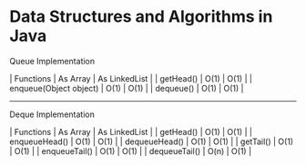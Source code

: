 Data Structures and Algorithms in Java
==================

Queue Implementation

| Functions | As Array | As LinkedList |
| getHead() | O(1) | O(1) |
| enqueue(Object object) | O(1) | O(1) |
| dequeue() | O(1) | O(1) |

----

Deque Implementation

| Functions | As Array | As LinkedList |
| getHead() | O(1) | O(1) |
| enqueueHead() | O(1) | O(1) |
| dequeueHead() | O(1) | O(1) |
| getTail() | O(1) | O(1) |
| enqueueTail() | O(1) | O(1) |
| dequeueTail() | O(n) | O(1) |



